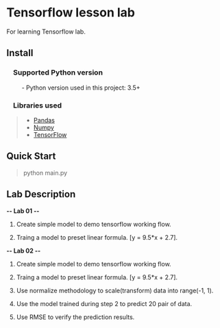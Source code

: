 # Tensorflow lesson lab
  For learning Tensorflow lab.

## Install

### &nbsp;&nbsp;&nbsp; Supported Python version
&nbsp;&nbsp;&nbsp;&nbsp;&nbsp;&nbsp;&nbsp;&nbsp;&nbsp;- Python version used in this project: 3.5+

### &nbsp;&nbsp;&nbsp; Libraries used

> *  [Pandas](http://pandas.pydata.org)
> *  [Numpy](http://www.numpy.org)
> *  [TensorFlow](https://www.tensorflow.org)
    

## Quick Start

   > python main.py
        
## Lab Description

**-- Lab 01 --**

 1. Create simple model to demo tensorflow working flow.

 2. Traing a model to preset linear formula. [y = 9.5*x + 2.7].

**-- Lab 02 --**
 
 1. Create simple model to demo tensorflow working flow.

 2. Traing a model to preset linear formula. [y = 9.5*x + 2.7].

 3. Use normalize methodology to scale(transform) data into range(-1, 1).

 4. Use the model trained during step 2 to predict 20 pair of data.

 5. Use RMSE to verify the prediction results.



